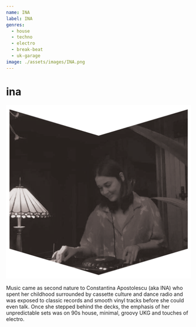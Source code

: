 ```yaml
---
name: INA
label: INA
genres:
  - house
  - techno
  - electro
  - break-beat
  - uk-garage
image: ./assets/images/INA.png
---
```


# ina

![](./assets/images/INA.png)

Music came as second nature to Constantina Apostolescu (aka INA) who spent her childhood surrounded by cassette culture and dance radio and was exposed to classic records and smooth vinyl tracks before she could even talk. Once she stepped behind the decks, the emphasis of her unpredictable sets was on 90s house, minimal, groovy UKG and touches of electro.

